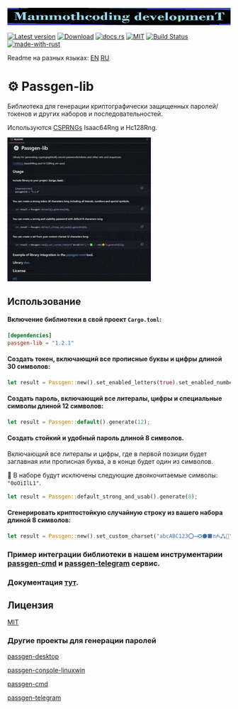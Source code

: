 ![alt text](./McDev_thin_900x70.png "McDev_thin_900x70.png")

[![Latest version](https://img.shields.io/crates/v/passgen-lib.svg)](https://crates.io/crates/passgen-lib)
[![Download](https://img.shields.io/crates/d/passgen-lib.svg)](https://crates.io/crates/passgen-lib)
[![docs.rs](https://docs.rs/passgen-lib/badge.svg)](https://docs.rs/passgen-lib/)
[![MIT](https://img.shields.io/badge/license-MIT-blue.svg)](https://choosealicense.com/licenses/mit/)
[![Build Status](https://github.com/mammothcoding/passgen-lib/actions/workflows/rust.yml/badge.svg?event=push)](https://github.com/mammothcoding/passgen-lib/actions/workflows/rust.yml)
[![made-with-rust](https://img.shields.io/badge/Made%20with-Rust-1f425f.svg)](https://www.rust-lang.org/)

Readme на разных языках:
[EN](https://github.com/mammothcoding/passgen-lib/blob/master/README.md)
[RU](https://github.com/mammothcoding/passgen-lib/blob/master/README.ru.md)

# ⚙ Passgen-lib

Библиотека для генерации криптографически защищенных паролей/токенов и других наборов и последовательностей.

Используются [CSPRNGs](https://rust-random.github.io/book/guide-rngs.html#cryptographically-secure-pseudo-random-number-generators-csprngs) Isaac64Rng и Hc128Rng.

![alt text](./passgen-lib_demo.gif "passgen-lib_demo.gif")

## Использование

#### Включение библиотеки в свой проект `Cargo.toml`:

```toml
[dependencies]
passgen-lib = "1.2.1"
```

#### Создать токен, включающий все прописные буквы и цифры длиной 30 символов:

```rust
let result = Passgen::new().set_enabled_letters(true).set_enabled_numbers(true).generate(30);
```

#### Создать пароль, включающий все литералы, цифры и специальные символы длиной 12 символов:

```rust
let result = Passgen::default().generate(12);
```

#### Создать стойкий и удобный пароль длиной 8 символов.
Включающий все литералы и цифры, где
в первой позиции будет заглавная или прописная буква,
а в конце будет один из символов.

🔸 В наборе будут исключены следующие двоякочитаемые символы: `"0oOiIlL1"`.

```rust
let result = Passgen::default_strong_and_usab().generate(8);
```
#### Сгенерировать криптостойкую случайную строку из вашего набора длиной 8 символов:

```rust
let result = Passgen::new().set_custom_charset("abcABC123⭕➖❎⚫⬛п₼⁂🙂").generate(8);
```

### Пример интеграции библиотеки в нашем инструментарии [passgen-cmd](https://github.com/mammothcoding/passgen-cmd) и [passgen-telegram](https://github.com/mammothcoding/passgen-telegram) сервис.

### Документация [тут](https://docs.rs/passgen-lib/).

## Лицензия

[MIT](https://choosealicense.com/licenses/mit/)
### Другие проекты для генерации паролей
[passgen-desktop](https://github.com/mammothcoding/passgen-desktop)

[passgen-console-linuxwin](https://github.com/mammothcoding/passgen-console-linuxwin)

[passgen-cmd](https://github.com/mammothcoding/passgen-cmd)

[passgen-telegram](https://github.com/mammothcoding/passgen-telegram)
